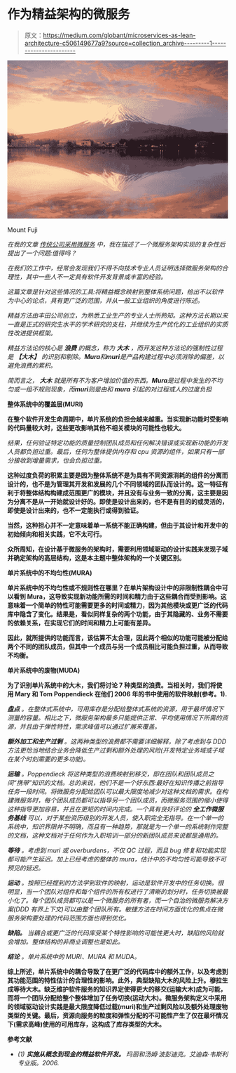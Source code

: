 # 作为精益架构的微服务

> 原文：<https://medium.com/globant/microservices-as-lean-architecture-c506149677a9?source=collection_archive---------1----------------------->

![](img/dddbd6de242a1197ec0a521978b4f7dc.png)

Mount Fuji

*在我的文章* [*传统公司采用微服务*](/globant/that-which-does-not-kill-us-makes-us-stronger-5df49b991c59) *中，我在描述了一个微服务架构实现的复杂性后提出了一个问题:值得吗？*

*在我们的工作中，经常会发现我们不得不向技术专业人员证明选择微服务架构的合理性，其中一些人不一定具有软件开发背景或丰富的经验。*

*这篇文章是针对这些情况的工具:将精益概念映射到整体系统问题，给出不以软件为中心的论点，具有更广泛的范围，并从一般工业组织的角度进行陈述。*

*精益方法由丰田公司创立，为熟悉工业生产的专业人士所熟知。这种方法长期以来一直是正式的研究生水平的学术研究的支柱，并继续为生产优化的工业组织的实质性改进提供框架。*

*精益方法论的核心是* ***浪费*** *的概念，称为* ***大木*** *，而开发这种方法论的强制性过程是* ***【大木】*** *的识别和剔除。****Mura****和****muri****是产品构建过程中必须消除的偏差，以避免浪费的累积。*

*简而言之，* ***大木*** *就是所有不为客户增加价值的东西。****Mura****是过程中发生的不均匀或一组不规则现象，而****muri****则是由***和* ***mura*** 引起的对过程或人的过度负担*

**整体系统中的覆盖层(MURI)**

**在整个软件开发生命周期中，单片系统的负担会越来越重。当实现新功能时受影响的代码量较大时，这些更改影响其他不相关模块的可能性也较大。**

*结果，任何验证特定功能的质量控制团队成员和任何解决错误或实现新功能的开发人员都负担过重。最后，任何为整体提供内存和 cpu 资源的组件，如果只有一部分接收到增量需求，也会负担过重。*

**这种过度负荷的积累主要是因为整体系统不是为具有不同资源消耗的组件的分离而设计的，也不是为管理其开发和发展的几个不同领域的团队而设计的。这一特征有利于将整体结构构建成范围更广的模块，并且没有与业务一致的分离，这主要是因为分离不是从一开始就设计好的。即使是设计出来的，也不是有目的的或灵活的，即使是设计出来的，也不一定能执行或得到验证。**

**当然，这种担心并不一定意味着单一系统不能正确构建，但由于其设计和开发中的初始倾向和相关实践，它不太可行。**

**众所周知，在设计基于微服务的架构时，需要利用领域驱动的设计实践来发现子域并确定架构的高层结构，这是本主题中整体架构的一个关键区别。**

**单片系统中的不均匀性(MURA)**

**单片系统中的不均匀性或不规则性在哪里？在单片架构设计中的非限制性耦合中可以看到 Mura，这导致实现新功能所需的时间和精力由于这些耦合而受到影响。这意味着一个简单的特性可能需要更多的时间或精力，因为其他模块或更广泛的代码库中隐含了变化。结果是，看似同样复杂的两个功能，由于其隐藏的、业务不需要的依赖关系，在实现它们的时间和精力上可能有差异。**

**因此，就所提供的功能而言，该估算不太合理，因此两个相似的功能可能被分配给两个不同的团队成员，但其中一个成员与另一个成员相比可能负担过重，从而导致不均衡。**

**单片系统中的废物(MUDA)**

**为了识别单片系统中的大木，我们将讨论 7 种类型的浪费。当相关时，我们将使用 Mary 和 Tom Poppendieck 在他们 2006 年的书中使用的软件映射(参考。1).**

****盘点*** *。在整体式系统中，可用库存是分配给整体式系统的资源，用于最坏情况下测量的容量。相比之下，微服务架构最多只能提供正常、平均使用情况下所需的资源，并且由于弹性特性，需求峰值可以通过扩展来覆盖。**

****额外加工和生产过剩*** *。这两种类型的浪费都不需要详细解释，除了考虑到与 DDD 方法更恰当地结合业务会降低生产过剩和额外处理的风险(开发特定业务域或子域在某个时刻需要的更多功能)。**

****运输*** *。Poppendieck 将这种类型的浪费映射到移交，即在团队和团队成员之间“携带”知识的文档。总的来说，他们不是一个好东西:最好在知识传播之前指导任务一段时间。将微服务分配给团队可以最大限度地减少对这种文档的需求。在构建微服务时，每个团队成员都可以指导另一个团队成员，而微服务范围的缩小使得这种指导更加容易，并且在更短的时间内完成。一个具有良好评论的* ***全工作微服务基线*** *可以，对于某些资历级别的开发人员，使入职完全无指导。在一个单一的系统中，知识界限并不明确，而且有一种趋势，那就是为一个单一的系统制作完整的文档，这种文档对于任何作为入职培训一部分的新团队成员来说都是通用的。**

****等待*** *。考虑到 muri 或 overburdens，不仅 QC 过程，而且 bug 修复和功能实现都可能产生延迟。加上已经考虑的整体的 mura，估计中的不均匀性可能导致不可预见的延迟。**

****运动*** *。按照已经提到的方法学到软件的映射，运动是软件开发中的任务切换。很明显，当一个团队对组件和每个组件的所有权进行了清晰的划分时，任务切换被最小化了。每个团队成员都可以是一个微服务的所有者，而一个自治的微服务解决方案(DDD 有界上下文)可以由整个团队所有。敏捷方法在时间方面优化的焦点在微服务架构要处理的代码范围方面也得到优化。**

****缺陷。*** *当耦合或更广泛的代码库受某个特性影响的可能性更大时，缺陷的风险就会增加。整体结构的非商业调整也是如此。**

***结论** *。单片系统中的 MURI、MURA 和 MUDA。**

**综上所述，单片系统中的耦合导致了在更广泛的代码库中的额外工作，以及考虑到其功能范围的特性估计的合理性的影响。此外，典型缺陷大木的风险上升。穆拉生成等待大木。缺乏维护软件服务的知识界定使得更大的移交(运输大木)成为可能，而将一个团队分配给整个整体增加了任务切换(运动大木)。微服务架构定义中采用的领域驱动设计实践是最大限度降低过载(muri)和生产过剩风险以及额外处理废物类型的关键。最后，资源向服务的粒度和弹性分配的不可能性产生了仅在最坏情况下(需求高峰)使用的可用库存，这构成了库存类型的大木。**

**参考文献**

*   **(1)* ***实施从概念到现金的精益软件开发。*** *玛丽和汤姆·波彭迪克。艾迪森·韦斯利专业版。2006.**
